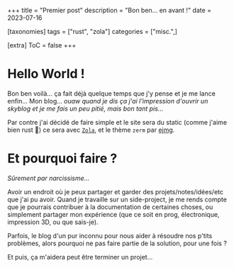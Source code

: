 +++
title = "Premier post"
description = "Bon ben... en avant !"
date = 2023-07-16

[taxonomies]
tags = ["rust", "zola"]
categories = ["misc.",]

[extra]
ToC = false
+++

# Hello World !
Bon ben voilà... ça fait déjà quelque temps que j'y pense et je me lance enfin... Mon blog... _ouaw quand je dis ça j'ai l'impression d'ouvrir un skyblog et je me fais un peu pitié, mais bon tant pis..._

Par contre j'ai décidé de faire simple et le site sera du static (comme j'aime bien rust 🦀) ce sera avec [`Zola`](https://www.getzola.org/), et le thème `zerm` par [ejmg](https://github.com/ejmg/zerm).

# Et pourquoi faire ?
_Sûrement par narcissisme..._

Avoir un endroit où je peux partager et garder des projets/notes/idées/etc que j'ai pu avoir. Quand je travaille sur un side-project, je me rends compte que je pourrais contribuer à la documentation de certaines choses, ou simplement partager mon expérience (que ce soit en prog, électronique, impression 3D, ou que sais-je). 

Parfois, le blog d'un pur inconnu pour nous aider à résoudre nos p'tits problèmes, alors pourquoi ne pas faire partie de la solution, pour une fois ?

Et puis, ça m'aidera peut être terminer un projet...
